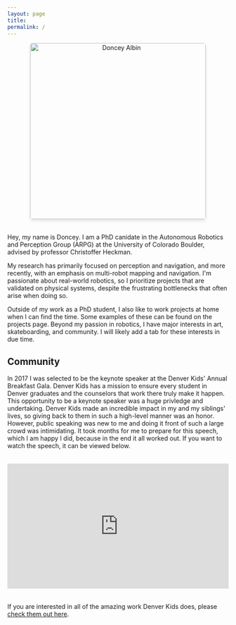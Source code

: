 ```yaml
---
layout: page
title:
permalink: /
---
```


<div style="text-align: center; margin-bottom: 2rem;">
  <img src="{{ '/assets/img/prof_pic.jpg' | relative_url }}" alt="Doncey Albin" style="border-radius: 5px; height: 400px; object-fit: cover; box-shadow: 0 4px 6px rgba(0,0,0,0.1);">
</div>

Hey, my name is Doncey. I am a PhD canidate in the Autonomous Robotics and Perception Group (ARPG) at the University of Colorado Boulder, advised by professor Christoffer Heckman.

My research has primarily focused on perception and navigation, and more recently, with an emphasis on multi-robot mapping and navigation. I'm passionate about real-world robotics, so I prioritize projects that are validated on physical systems, despite the frustrating bottlenecks that often arise when doing so.

Outside of my work as a PhD student, I also like to work projects at home when I can find the time. Some examples of these can be found on the projects page. Beyond my passion in robotics, I have major interests in art, skateboarding, and community. I will likely add a tab for these interests in due time. 

## Community

In 2017 I was selected to be the keynote speaker at the Denver Kids' Annual Breakfast Gala. Denver Kids has a mission to ensure every student in Denver graduates and the counselors that work there truly make it happen. This opportunity to be a keynote speaker was a huge privledge and undertaking. Denver Kids made an incredible impact in my and my siblings' lives, so giving back to them in such a high-level manner was an honor. However, public speaking was new to me and doing it front of such a large crowd was intimidating. It took months for me to prepare for this speech, which I am happy I did, because in the end it all worked out. If you want to watch the speech, it can be viewed below. 

<div style="position: relative; padding-bottom: 56.25%; height: 0; overflow: hidden; max-width: 100%; margin: 2rem auto;">
  <iframe style="position: absolute; top: 0; left: 0; width: 100%; height: 100%;" src="https://www.youtube.com/embed/wJMUvAT-uEM?si=0i9kAq0BEWUBpi8z" title="YouTube video player" frameborder="0" allow="accelerometer; autoplay; clipboard-write; encrypted-media; gyroscope; picture-in-picture; web-share" allowfullscreen></iframe>
</div>

If you are interested in all of the amazing work Denver Kids does, please [check them out here](https://www.denverkids.org/about-us).